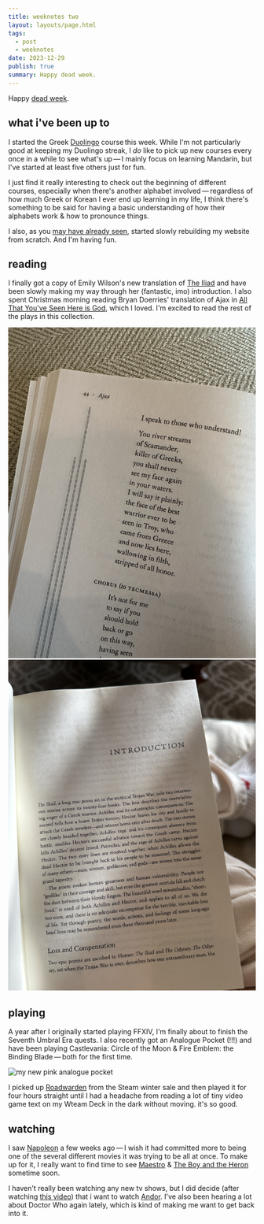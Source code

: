 ```yaml
---
title: weeknotes two
layout: layouts/page.html
tags:
  - post
  - weeknotes
date: 2023-12-29
publish: true
summary: Happy dead week.
---
```

Happy [dead week](https://www.theatlantic.com/family/archive/2021/12/christmas-new-years-dead-week-romjul/621098/). 
## what i've been up to
I started the Greek [Duolingo](https://www.duolingo.com/profile/jilliangmeehan) course this week. While I'm not particularly good at keeping my Duolingo streak, I *do* like to pick up new courses every once in a while to see what's up — I mainly focus on learning Mandarin, but I've started at least five others just for fun. 

I just find it really interesting to check out the beginning of different courses, especially when there's another alphabet involved — regardless of how much Greek or Korean I ever end up learning in my life, I think there's something to be said for having a basic understanding of how their alphabets work & how to pronounce things. 

I also, as you [may have already seen](https://jillian.garden/122623), started slowly rebuilding my website from scratch. And I'm having fun.
## reading
I finally got a copy of Emily Wilson's new translation of [The Iliad](https://bookshop.org/p/books/the-iliad-homer/17147944?ean=9781324001805) and have been slowly making my way through her (fantastic, imo) introduction. I also spent Christmas morning reading Bryan Doerries' translation of Ajax in [All That You've Seen Here is God](https://bookshop.org/p/books/all-that-you-ve-seen-here-is-god-new-versions-of-four-greek-tragedies-sophocles-ajax-philoctetes-women-of-trachis-aeschylus-prometheus-bound-sophocles/9802252?ean=9780307949738), which I loved. I'm excited to read the rest of the plays in this collection.

![this is still one of my favorite lines in ajax](./photos/_29-ajax.jpg)
![emily wilson's introduction to the iliad](./photos/_29-iliad.jpg)
## playing
A year after I originally started playing FFXIV, I'm finally about to finish the Seventh Umbral Era quests. I also recently got an Analogue Pocket (!!!) and have been playing Castlevania: Circle of the Moon & Fire Emblem: the Binding Blade — both for the first time.

![my new pink analogue pocket](./photos/_29-pocket.jpg)

I picked up [Roadwarden](https://store.steampowered.com/app/1155970/Roadwarden/) from the Steam winter sale and then played it for four hours straight until I had a headache from reading a lot of tiny video game text on my Wteam Deck in the dark without moving. it's so good.
## watching
I saw [Napoleon](https://www.imdb.com/title/tt13287846/) a few weeks ago — I wish it had committed more to being one of the several different movies it was trying to be all at once. To make up for it, I really want to find time to see [Maestro](https://www.imdb.com/title/tt5535276/) & [The Boy and the Heron](https://www.imdb.com/title/tt6587046/) sometime soon.

I haven't really been watching any new tv shows, but I did decide (after watching [this video](https://www.youtube.com/watch?v=J-piNPoWoYc&pp=ygULZHJldyBnb29kZW4%3D)) that i want to watch [Andor](https://www.imdb.com/title/tt9253284/). I've also been hearing a lot about Doctor Who again lately, which is kind of making me want to get back into it. 